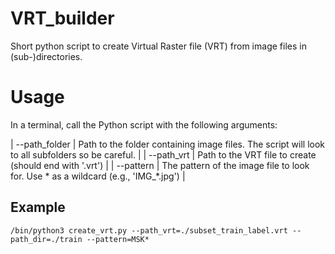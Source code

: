 # VRT_builder
Short python script to create Virtual Raster file (VRT) from image files in (sub-)directories. 

# Usage
In a terminal, call the Python script with the following arguments: 

| --path_folder | Path to the folder containing image files. The script will look to all subfolders so be careful. |
| --path_vrt | Path to the VRT file to create (should end with '.vrt') |
| --pattern | The pattern of the image file to look for. Use * as a wildcard (e.g., 'IMG_*.jpg') |

## Example
```
/bin/python3 create_vrt.py --path_vrt=./subset_train_label.vrt --path_dir=./train --pattern=MSK*
```
